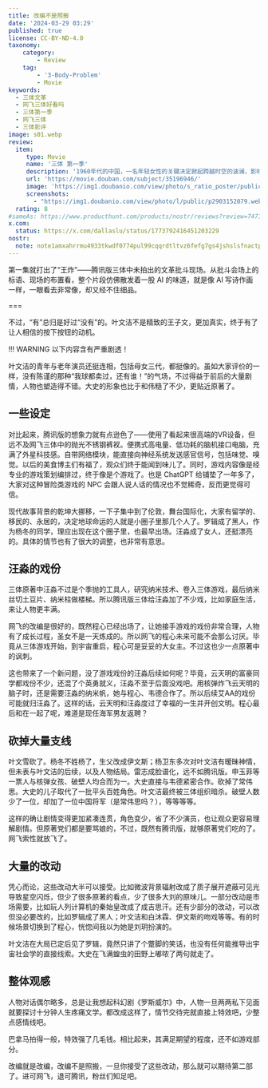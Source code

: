 ```yaml
---
title: 改编不是照搬
date: '2024-03-29 03:29'
published: true
license: CC-BY-ND-4.0
taxonomy:
    category:
        - Review
    tag:
        - '3-Body-Problem'
        - Movie
keywords:
  - 三体文革
  - 网飞三体好看吗
  - 三体第一季
  - 网飞三体
  - 三体影评
image: s01.webp
review:
  item:
     type: Movie
     name: '三体 第一季'
     description: '1960年代的中国，一名年轻女性的关键决定掀起跨越时空的波澜，影响了一群身处现代的杰出科学家。自然法则在他们眼前逐渐支离破碎，五位曾经共事的科学家必须再度合作，化解人类史上最重大的威胁。'
     url: 'https://movie.douban.com/subject/35196946/'
     image: 'https://img1.doubanio.com/view/photo/s_ratio_poster/public/p2905408098.webp'
     screenshots: 
       - "https://img1.doubanio.com/view/photo/l/public/p2903152079.webp"
  rating: 8
#sameAs: https://www.producthunt.com/products/nostr/reviews?review=747123
x.com:
  status: https://x.com/dallaslu/status/1773792416451203229
nostr:
  note: note1amxahrrmu4933tkwdf0774pul99cqqrdtltvz6fefg7gs4jshslsfnactp
---
```

第一集就打出了“王炸”——腾讯版三体中未拍出的文革批斗现场。从批斗会场上的标语、现场的布置看，整个片段仿佛散发着一股 AI 的味道，就是像 AI 写诗作画一样，一眼看去非常像，却又经不住细品。

===

不过，“有”总归是好过“没有”的。叶文洁不是精致的王子文，更加真实，终于有了让人相信的按下按钮的动机。

!!! WARNING 以下内容含有严重剧透！

叶文洁的青年与老年演员还挺连相，包括母女三代，都挺像的。虽如大家评价的一样，没有陈谨的那种“我球都卖过，还有谁！”的气场，不过得益于前后的大量剧情，人物也塑造得不错。大史的形象也比于和伟糙了不少，更贴近原著了。

## 一些设定

对比起来，腾讯版的想象力就有点逊色了——使用了看起来很高端的VR设备，但远不及网飞三体中的抛光不锈钢裤衩。便携式高电量、低功耗的脑机接口电脑，充满了外星科技感。自带网络模块，能直接向神经系统发送感官信号，包括味觉、嗅觉。以后的美食博主们有福了，观众们终于能闻到味儿了。同时，游戏内容像是经专业的游戏策划编排过，终于像是个游戏了。也是 ChatGPT 给铺垫了一年多了，大家对这种冒险类游戏的 NPC 会跟人说人话的情况也不觉稀奇，反而更觉得可信。

现代故事背景的乾坤大挪移，一下子集中到了伦敦，舞台国际化，大家有留学的、移民的、永居的，决定地球命运的人就是小圈子里那几个人了。罗辑成了黑人，作为杨冬的同学，理应出现在这个圈子里，也最早出场。汪淼成了女人，还挺漂亮的。具体的情节也有了很大的调整，也非常有意思。

## 汪淼的戏份

三体原著中汪淼不过是个季抛的工具人，研究纳米技术、卷入三体游戏，最后纳米丝切土豆片、纳米柱做楼梯。所以腾讯版三体给汪淼加了不少戏，比如家庭生活，来让人物更丰满。

网飞的改编是很好的，既然程心已经出场了，让她接手游戏的戏份非常合理，人物有了成长过程，圣女不是一天炼成的。所以网飞的程心未来可能不会那么讨厌。毕竟从三体游戏开始，到宇宙重启，程心可是妥妥的大女主。不过这也少一点原著中的讽刺。

这也带来了一个新问题，没了游戏戏份的汪淼后续如何呢？毕竟，云天明的富豪同学都戏份不少，还混了个英勇就义，汪淼不至于后面没戏吧。用核弹炸飞云天明的脑子时，还是需要汪淼的纳米帆，她与程心、韦德合作了。所以后续艾AA的戏份可能就归汪淼了。这样的话，云天明和汪淼度过了幸福的一生并开创文明。程心最后和在一起了呢，难道是现任海军男友返聘？

## 砍掉大量支线

叶文雪砍了。杨冬不姓杨了，生父改成伊文斯；杨卫东多次对叶文洁有暧昧神情，但未表与叶文洁的后续，以及人物结局。雷志成脸谱化，远不如腾讯版。申玉菲等一票人与核弹女孩、破壁人均合而为一。大史直接与韦德紧密合作。砍掉了常伟思。大史的儿子取代了一批平头百姓角色。叶文洁最终被三体组织暗杀。破壁人数少了一位，却加了一位中国将军（是常伟思吗？），等等等等。

这样的确让剧情变得更加紧凑连贯，角色变少，省了不少演员，也让观众更容易理解剧情。但原著党们都是要骂娘的，不过，既然有腾讯版，就够原著党们吃的了。网飞索性就放飞了。

## 大量的改动

凭心而论，这些改动大半可以接受。比如微波背景辐射改成了质子展开遮蔽可见光导致星空闪烁，但少了很多原著的看点，少了很多大刘的原味儿。一部分改动是市场需要，比如玩人列计算机的秦始皇改成了成吉思汗。还有少部分的改动，可以改但没必要改的，比如罗辑成了黑人；叶文洁和白沐霖、伊文斯的吻戏等等。有的时候场景切换到了程心，恍惚间我以为她是刘玥扮演的。

叶文洁在大局已定后见了罗辑，竟然只讲了个蹩脚的笑话，也没有任何能推导出宇宙社会学的直接线索。大史在飞满蝗虫的田野上嘟哝了两句就走了。

## 整体观感

人物对话偶尔略多，总是让我想起科幻剧《罗斯威尔》中，人物一旦两两私下见面就要探讨十分钟人生疼痛文学。都改成这样了，情节交待完就直接上特效吧，少整点感情线吧。

巴拿马拍得一般，特效强了几毛钱。相比起来，其满足期望的程度，还不如游戏部分。

改编就是改编，改编不是照搬，一旦你接受了这些改动，那么就可以期待第二部了。进可网飞，退可腾讯，粉丝们知足吧。